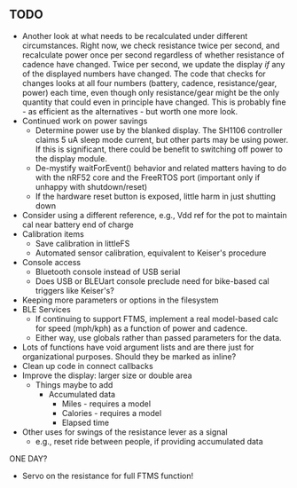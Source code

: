 ## TODO
- Another look at what needs to be recalculated under different circumstances. Right now, we check resistance twice per second, and recalculate power once per second regardless of whether resistance of cadence have changed. Twice per second, we update the display *if* any of the displayed numbers have changed. The code that checks for changes looks at all four numbers (battery, cadence, resistance/gear, power) each time, even though only resistance/gear might be the only quantity that could even in principle have changed. This is probably fine - as efficient as the alternatives - but worth one more look.
- Continued work on power savings
  - Determine power use by the blanked display. The SH1106 controller claims 5 uA sleep mode current, but other parts may be using power. If this is significant, there could be benefit to switching off power to the display module.
  - De-mystify waitForEvent() behavior and related matters having to do with the nRF52 core and the FreeRTOS port (important only if unhappy with shutdown/reset)
  - If the hardware reset button is exposed, little harm in just shutting down
- Consider using a different reference, e.g., Vdd ref for the pot to maintain cal near battery end of charge
- Calibration items
  - Save calibration in littleFS
  - Automated sensor calibration, equivalent to Keiser's procedure
- Console access
  - Bluetooth console instead of USB serial
  - Does USB or BLEUart console preclude need for bike-based cal triggers like Keiser's?
- Keeping more parameters or options in the filesystem
- BLE Services
  - If continuing to support FTMS, implement a real model-based calc for speed (mph/kph) as a function of power and cadence. 
  - Either way, use globals rather than passed parameters for the data.
- Lots of functions have void argument lists and are there just for organizational purposes. Should they be marked as inline?
- Clean up code in connect callbacks
- Improve the display: larger size or double area
  - Things maybe to add
    - Accumulated  data
      - Miles - requires a model
      - Calories - requires a model
      - Elapsed time
- Other uses for swings of the resistance lever as a signal
  - e.g., reset ride between people, if providing accumulated data

ONE DAY?
- Servo on the resistance for full FTMS function!
